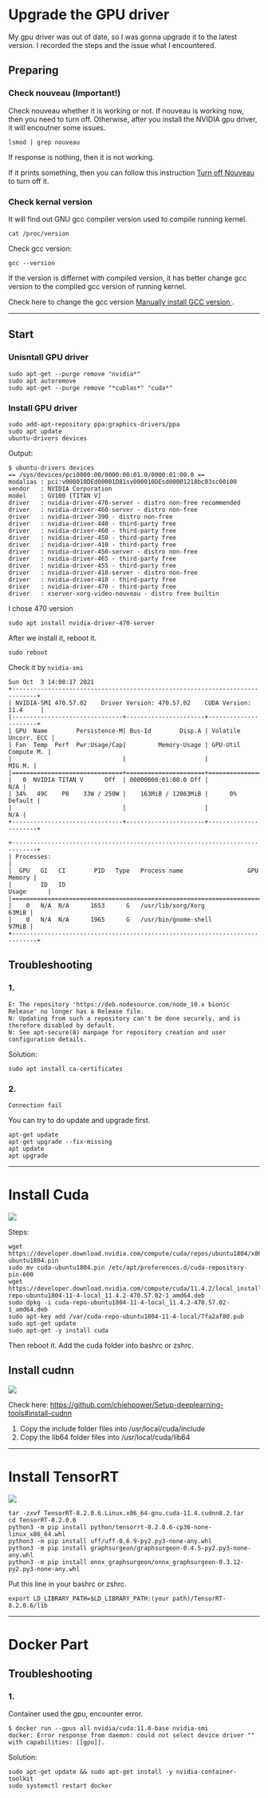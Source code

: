 # Upgrade the GPU driver 

My gpu driver was out of date, so I was gonna upgrade it to the latest version.
I recorded the steps and the issue what I encountered.

## Preparing
### Check nouveau (Important!)
Check nouveau whether it is working or not.
If nouveau is working now, then you need to turn off. Otherwise, after you install the NVIDIA gpu driver, it will encoutner some issues. 

```
lsmod | grep nouveau
```

If response is nothing, then it is not working.

If it prints something, then you can follow this instruction [Turn off Nouveau](./turn-off-nouveau.md) to turn off it.


### Check kernal version

It will find out GNU gcc compiler version used to compile running kernel.

```
cat /proc/version
```


Check gcc version:
```
gcc --version
```
If the version is differnet with compiled version, it has better change gcc version to the compiled gcc version of running kernel.

Check here to change the gcc version [Manually install GCC version
](./upgrade-gcc-version.md).

---
## Start
### Unisntall GPU driver
```
sudo apt-get --purge remove "nvidia*"
sudo apt autoremove
sudo apt-get --purge remove "*cublas*" "cuda*"
```

### Install GPU driver

```
sudo add-apt-repository ppa:graphics-drivers/ppa
sudo apt update
ubuntu-drivers devices
```

Output:
```
$ ubuntu-drivers devices
== /sys/devices/pci0000:00/0000:00:01.0/0000:01:00.0 ==
modalias : pci:v000010DEd00001D81sv000010DEsd00001218bc03sc00i00
vendor   : NVIDIA Corporation
model    : GV100 [TITAN V]
driver   : nvidia-driver-470-server - distro non-free recommended
driver   : nvidia-driver-460-server - distro non-free
driver   : nvidia-driver-390 - distro non-free
driver   : nvidia-driver-440 - third-party free
driver   : nvidia-driver-460 - third-party free
driver   : nvidia-driver-450 - third-party free
driver   : nvidia-driver-410 - third-party free
driver   : nvidia-driver-450-server - distro non-free
driver   : nvidia-driver-465 - third-party free
driver   : nvidia-driver-455 - third-party free
driver   : nvidia-driver-418-server - distro non-free
driver   : nvidia-driver-418 - third-party free
driver   : nvidia-driver-470 - third-party free
driver   : xserver-xorg-video-nouveau - distro free builtin
```

I chose 470 version
```
sudo apt install nvidia-driver-470-server
```
After we install it, reboot it.

```
sudo reboot
```

Check it by `nvidia-smi`

```
Sun Oct  3 14:08:17 2021
+-----------------------------------------------------------------------------+
| NVIDIA-SMI 470.57.02    Driver Version: 470.57.02    CUDA Version: 11.4     |
|-------------------------------+----------------------+----------------------+
| GPU  Name        Persistence-M| Bus-Id        Disp.A | Volatile Uncorr. ECC |
| Fan  Temp  Perf  Pwr:Usage/Cap|         Memory-Usage | GPU-Util  Compute M. |
|                               |                      |               MIG M. |
|===============================+======================+======================|
|   0  NVIDIA TITAN V      Off  | 00000000:01:00.0 Off |                  N/A |
| 34%   49C    P8    33W / 250W |    163MiB / 12063MiB |      0%      Default |
|                               |                      |                  N/A |
+-------------------------------+----------------------+----------------------+

+-----------------------------------------------------------------------------+
| Processes:                                                                  |
|  GPU   GI   CI        PID   Type   Process name                  GPU Memory |
|        ID   ID                                                   Usage      |
|=============================================================================|
|    0   N/A  N/A      1653      G   /usr/lib/xorg/Xorg                 63MiB |
|    0   N/A  N/A      1965      G   /usr/bin/gnome-shell               97MiB |
+-----------------------------------------------------------------------------+
```

## Troubleshooting

### 1.

```
E: The repository 'https://deb.nodesource.com/node_10.x bionic Release' no longer has a Release file.
N: Updating from such a repository can't be done securely, and is therefore disabled by default.
N: See apt-secure(8) manpage for repository creation and user configuration details.
```


Solution:

```
sudo apt install ca-certificates
```

### 2.

```
Connection fail
```

You can try to do update and upgrade first.

```
apt-get update
apt-get upgrade --fix-missing
apt update
apt upgrade
```

---
# Install Cuda
![](https://i.imgur.com/UIdx6Rq.png)

Steps:
```
wget https://developer.download.nvidia.com/compute/cuda/repos/ubuntu1804/x86_64/cuda-ubuntu1804.pin
sudo mv cuda-ubuntu1804.pin /etc/apt/preferences.d/cuda-repository-pin-600
wget https://developer.download.nvidia.com/compute/cuda/11.4.2/local_installers/cuda-repo-ubuntu1804-11-4-local_11.4.2-470.57.02-1_amd64.deb
sudo dpkg -i cuda-repo-ubuntu1804-11-4-local_11.4.2-470.57.02-1_amd64.deb
sudo apt-key add /var/cuda-repo-ubuntu1804-11-4-local/7fa2af80.pub
sudo apt-get update
sudo apt-get -y install cuda
```

Then reboot it. 
Add the cuda folder into bashrc or zshrc.

## Install cudnn

![](https://i.imgur.com/8ob6vaT.png)

Check here: https://github.com/chiehpower/Setup-deeplearning-tools#install-cudnn

1. Copy the include folder files into /usr/local/cuda/include
2. Copy the lib64 folder files into /usr/local/cuda/lib64


---
# Install TensorRT

![](https://i.imgur.com/xUQlQPB.png)

```
tar -zxvf TensorRT-8.2.0.6.Linux.x86_64-gnu.cuda-11.4.cudnn8.2.tar
cd TensorRT-8.2.0.6
python3 -m pip install python/tensorrt-8.2.0.6-cp36-none-linux_x86_64.whl
python3 -m pip install uff/uff-0.6.9-py2.py3-none-any.whl
python3 -m pip install graphsurgeon/graphsurgeon-0.4.5-py2.py3-none-any.whl
python3 -m pip install onnx_graphsurgeon/onnx_graphsurgeon-0.3.12-py2.py3-none-any.whl
```

Put this line in your bashrc or zshrc.
```
export LD_LIBRARY_PATH=$LD_LIBRARY_PATH:(your path)/TensorRT-8.2.0.6/lib
```


---
# Docker Part

## Troubleshooting

### 1.

Container used the gpu, encounter error.
```
$ docker run --gpus all nvidia/cuda:11.0-base nvidia-smi                 
docker: Error response from daemon: could not select device driver "" with capabilities: [[gpu]].
```

Solution:
```
sudo apt-get update && sudo apt-get install -y nvidia-container-toolkit
sudo systemctl restart docker
```